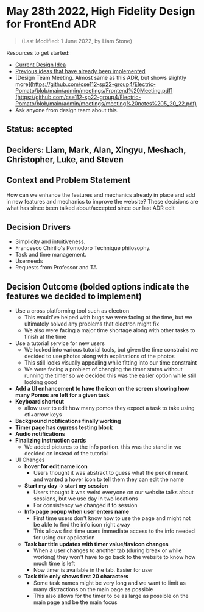 # May 28th 2022, High Fidelity Design for FrontEnd ADR
> (Last Modified: 1 June 2022, by Liam Stone)

Resources to get started:

- [Current Design Idea](https://www.figma.com/file/0xkjAbdUK1WsQjAqwKRYTc/Electric-Pomato-Prototype?node-id=0%3A1)
- [Previous ideas that have already been implemented](https://github.com/cse112-sp22-group4/Electric-Pomato/blob/main/specs/adrs/Sprint2-ADR.md)
- [Design Team Meeting. Almost same as this ADR, but shows slightly more](https://github.com/cse112-sp22-group4/Electric-Pomato/blob/main/admin/meetings/Frontend%20Meeting.pdf](https://github.com/cse112-sp22-group4/Electric-Pomato/blob/main/admin/meetings/meeting%20notes%205_20_22.pdf)
- Ask anyone from design team about this.

## Status: accepted

## Deciders: Liam, Mark, Alan, Xingyu, Meshach, Christopher, Luke, and Steven

## Context and Problem Statement

How can we enhance the features and mechanics already in place and add in new features and mechanics to improve the website? These decisions are what has since been talked about/accepted since our last ADR edit

## Decision Drivers

- Simplicity and intuitiveness.
- Francesco Chirillo's Pomodoro Technique philosophy.
- Task and time management.
- Userneeds
- Requests from Professor and TA

## Decision Outcome (bolded options indicate the features we decided to implement)

  - Use a cross platforming tool such as electron
    - This would've helped with bugs we were facing at the time, but we ultimately solved any problems that electron might fix
    - We also were facing a major time shortage along with other tasks to finish at the time
  - Use a tutorial service for new users
    - We looked into various tutorial tools, but given the time constraint we decided to use photos along with explinations of the photos
    - This still looks visually appealing while fitting into our time constraint
    - We were facing a problem of changing the timer states without running the timer so we decided this was the easier option while still looking good
  - __Add a UI enhancement to have the icon on the screen showing how many Pomos are left for a given task__	
  - __Keyboard shortcut__
    - allow user to edit how many pomos they expect a task to take using ctl+arrow keys
  - __Background notifications finally working__			
  - __Timer page has cypress testing block__
  - __Audio notifications__				
  - __Finalizing instruction cards__	
    - We added pictures to the info portion. this was the stand in we decided on instead of the tutorial	
  - UI Changes
    - __hover for edit name icon__
      - Users thought it was abstract to guess what the pencil meant and wanted a hover icon to tell them they can edit the name
    - __Start my day → start my session__
      - Users thought it was weird everyone on our website talks about sessions, but we use day in two locations
      - For consistency we changed it to session
    - __Info page popup when user enters name__
      - First time users don't know how to use the page and might not be able to find the info icon right away
      - This allows first time users immediate access to the info needed for using our application	 			
    - __Task bar title updates with timer value/favicon changes__
      - When a user changes to another tab (during break or while working) they won't have to go back to the website to know how much time is left
      - Now timer is available in the tab. Easier for user	
    - __Task title only shows first 20 characters__
      - Some task names might be very long and we want to limit as many distractions on the main page as possible
      - This also allows for the timer to be as large as possible on the main page and be the main focus
 

